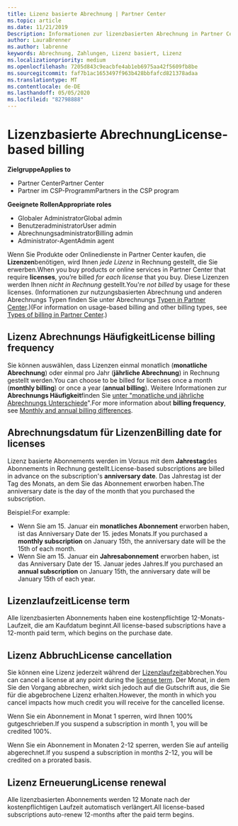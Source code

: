 ```yaml
---
title: Lizenz basierte Abrechnung | Partner Center
ms.topic: article
ms.date: 11/21/2019
Description: Informationen zur lizenzbasierten Abrechnung in Partner Center, bei der die Abrechnung pro Lizenz erfolgt (nicht nach Lizenz Verwendung).
author: LauraBrenner
ms.author: labrenne
keywords: Abrechnung, Zahlungen, Lizenz basiert, Lizenz
ms.localizationpriority: medium
ms.openlocfilehash: 7205d843c9eacbfe4ab1eb6975aa42f5609fb8be
ms.sourcegitcommit: faf7b1ac1653497f963b428bbfafcd821378adaa
ms.translationtype: MT
ms.contentlocale: de-DE
ms.lasthandoff: 05/05/2020
ms.locfileid: "82798888"
---
```

# <a name="license-based-billing"></a><span data-ttu-id="36497-104">Lizenzbasierte Abrechnung</span><span class="sxs-lookup"><span data-stu-id="36497-104">License-based billing</span></span>

<span data-ttu-id="36497-105">**Zielgruppe**</span><span class="sxs-lookup"><span data-stu-id="36497-105">**Applies to**</span></span>

- <span data-ttu-id="36497-106">Partner Center</span><span class="sxs-lookup"><span data-stu-id="36497-106">Partner Center</span></span>
- <span data-ttu-id="36497-107">Partner im CSP-Programm</span><span class="sxs-lookup"><span data-stu-id="36497-107">Partners in the CSP program</span></span>

<span data-ttu-id="36497-108">**Geeignete Rollen**</span><span class="sxs-lookup"><span data-stu-id="36497-108">**Appropriate roles**</span></span>
-   <span data-ttu-id="36497-109">Globaler Administrator</span><span class="sxs-lookup"><span data-stu-id="36497-109">Global admin</span></span>
-   <span data-ttu-id="36497-110">Benutzeradministrator</span><span class="sxs-lookup"><span data-stu-id="36497-110">User admin</span></span>
-   <span data-ttu-id="36497-111">Abrechnungsadministrator</span><span class="sxs-lookup"><span data-stu-id="36497-111">Billing admin</span></span>
-   <span data-ttu-id="36497-112">Administrator-Agent</span><span class="sxs-lookup"><span data-stu-id="36497-112">Admin agent</span></span>

<span data-ttu-id="36497-113">Wenn Sie Produkte oder Onlinedienste in Partner Center kaufen, die **Lizenzen**benötigen, wird Ihnen *jede Lizenz* in Rechnung gestellt, die Sie erwerben.</span><span class="sxs-lookup"><span data-stu-id="36497-113">When you buy products or online services in Partner Center that require **licenses**, you’re billed *for each license* that you buy.</span></span> <span data-ttu-id="36497-114">Diese Lizenzen werden Ihnen *nicht in Rechnung* gestellt.</span><span class="sxs-lookup"><span data-stu-id="36497-114">You're *not billed* by usage for these licenses.</span></span> <span data-ttu-id="36497-115">(Informationen zur nutzungsbasierten Abrechnung und anderen Abrechnungs Typen finden Sie unter Abrechnungs [Typen in Partner Center](billing-different-types.md).)</span><span class="sxs-lookup"><span data-stu-id="36497-115">(For information on usage-based billing and other billing types, see [Types of billing in Partner Center](billing-different-types.md).)</span></span>

## <a name="license-billing-frequency"></a><span data-ttu-id="36497-116">Lizenz Abrechnungs Häufigkeit</span><span class="sxs-lookup"><span data-stu-id="36497-116">License billing frequency</span></span>

<span data-ttu-id="36497-117">Sie können auswählen, dass Lizenzen einmal monatlich (**monatliche Abrechnung**) oder einmal pro Jahr (**jährliche Abrechnung**) in Rechnung gestellt werden.</span><span class="sxs-lookup"><span data-stu-id="36497-117">You can choose to be billed for licenses once a month (**monthly billing**) or once a year (**annual billing**).</span></span> <span data-ttu-id="36497-118">Weitere Informationen zur **Abrechnungs Häufigkeit**finden Sie [unter "monatliche und jährliche Abrechnungs Unterschiede](billing-annual-monthly.md)".</span><span class="sxs-lookup"><span data-stu-id="36497-118">For more information about **billing frequency**, see [Monthly and annual billing differences](billing-annual-monthly.md).</span></span>

## <a name="billing-date-for-licenses"></a><span data-ttu-id="36497-119">Abrechnungsdatum für Lizenzen</span><span class="sxs-lookup"><span data-stu-id="36497-119">Billing date for licenses</span></span>

<span data-ttu-id="36497-120">Lizenz basierte Abonnements werden im Voraus mit dem **Jahrestag**des Abonnements in Rechnung gestellt.</span><span class="sxs-lookup"><span data-stu-id="36497-120">License-based subscriptions are billed in advance on the subscription's **anniversary date**.</span></span> <span data-ttu-id="36497-121">Das Jahrestag ist der Tag des Monats, an dem Sie das Abonnement erworben haben.</span><span class="sxs-lookup"><span data-stu-id="36497-121">The anniversary date is the day of the month that you purchased the subscription.</span></span>

<span data-ttu-id="36497-122">Beispiel:</span><span class="sxs-lookup"><span data-stu-id="36497-122">For example:</span></span>

- <span data-ttu-id="36497-123">Wenn Sie am 15. Januar ein **monatliches Abonnement** erworben haben, ist das Anniversary Date der 15. jedes Monats.</span><span class="sxs-lookup"><span data-stu-id="36497-123">If you purchased a **monthly subscription** on January 15th, the anniversary date will be the 15th of each month.</span></span>
- <span data-ttu-id="36497-124">Wenn Sie am 15. Januar ein **Jahresabonnement** erworben haben, ist das Anniversary Date der 15. Januar jedes Jahres.</span><span class="sxs-lookup"><span data-stu-id="36497-124">If you purchased an **annual subscription** on January 15th, the anniversary date will be January 15th of each year.</span></span>

## <a name="license-term"></a><span data-ttu-id="36497-125">Lizenzlaufzeit</span><span class="sxs-lookup"><span data-stu-id="36497-125">License term</span></span>

<span data-ttu-id="36497-126">Alle lizenzbasierten Abonnements haben eine kostenpflichtige 12-Monats-Laufzeit, die am Kaufdatum beginnt.</span><span class="sxs-lookup"><span data-stu-id="36497-126">All license-based subscriptions have a 12-month paid term, which begins on the purchase date.</span></span>

## <a name="license-cancellation"></a><span data-ttu-id="36497-127">Lizenz Abbruch</span><span class="sxs-lookup"><span data-stu-id="36497-127">License cancellation</span></span>

<span data-ttu-id="36497-128">Sie können eine Lizenz jederzeit während der [Lizenzlaufzeit](#license-term)abbrechen.</span><span class="sxs-lookup"><span data-stu-id="36497-128">You can cancel a license at any point during the [license term](#license-term).</span></span> <span data-ttu-id="36497-129">Der Monat, in dem Sie den Vorgang abbrechen, wirkt sich jedoch auf die Gutschrift aus, die Sie für die abgebrochene Lizenz erhalten.</span><span class="sxs-lookup"><span data-stu-id="36497-129">However, the month in which you cancel impacts how much credit you will receive for the cancelled license.</span></span>

<span data-ttu-id="36497-130">Wenn Sie ein Abonnement in Monat 1 sperren, wird Ihnen 100% gutgeschrieben.</span><span class="sxs-lookup"><span data-stu-id="36497-130">If you suspend a subscription in month 1, you will be credited 100%.</span></span>

<span data-ttu-id="36497-131">Wenn Sie ein Abonnement in Monaten 2-12 sperren, werden Sie auf anteilig abgerechnet.</span><span class="sxs-lookup"><span data-stu-id="36497-131">If you suspend a subscription in months 2-12, you will be credited on a prorated basis.</span></span>

## <a name="license-renewal"></a><span data-ttu-id="36497-132">Lizenz Erneuerung</span><span class="sxs-lookup"><span data-stu-id="36497-132">License renewal</span></span>

<span data-ttu-id="36497-133">Alle lizenzbasierten Abonnements werden 12 Monate nach der kostenpflichtigen Laufzeit automatisch verlängert.</span><span class="sxs-lookup"><span data-stu-id="36497-133">All license-based subscriptions auto-renew 12-months after the paid term begins.</span></span>
